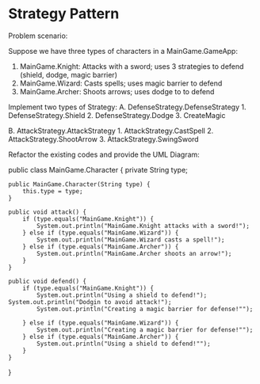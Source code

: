 # Strategy Pattern
Problem scenario:

Suppose we have three types of characters in a MainGame.GameApp:

1. MainGame.Knight: Attacks with a sword; uses 3 strategies to defend (shield, dodge, magic barrier)
2. MainGame.Wizard: Casts spells; uses magic barrier to defend
3. MainGame.Archer: Shoots arrows; uses dodge to to defend

Implement two types of Strategy:
A.  DefenseStrategy.DefenseStrategy
     1. DefenseStrategy.Shield
     2. DefenseStrategy.Dodge
     3. CreateMagic

B.  AttackStrategy.AttackStrategy
     1.  AttackStrategy.CastSpell
     2.  AttackStrategy.ShootArrow
     3.  AttackStrategy.SwingSword  


Refactor the existing codes and provide the UML Diagram:

public class MainGame.Character {
    private String type;

    public MainGame.Character(String type) {
        this.type = type;
    }

    public void attack() {
        if (type.equals("MainGame.Knight")) {
            System.out.println("MainGame.Knight attacks with a sword!");
        } else if (type.equals("MainGame.Wizard")) {
            System.out.println("MainGame.Wizard casts a spell!");
        } else if (type.equals("MainGame.Archer")) {
            System.out.println("MainGame.Archer shoots an arrow!");
        }
    }

    public void defend() {
        if (type.equals("MainGame.Knight")) {
            System.out.println("Using a shield to defend!");
	System.out.println("Dodgin to avoid attack!");
            System.out.println("Creating a magic barrier for defense!"");		

        } else if (type.equals("MainGame.Wizard")) {
            System.out.println("Creating a magic barrier for defense!"");
        } else if (type.equals("MainGame.Archer")) {
            System.out.println("Using a shield to defend!"");
        }
    }
}
